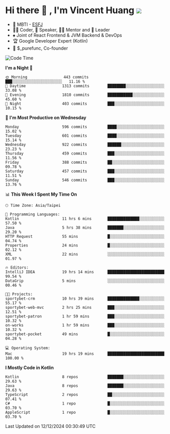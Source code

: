# Hi there 👋 , I'm Vincent Huang ![](https://komarev.com/ghpvc/?username=Jian-Min-Huang)
- 👀 MBTI - [ESFJ](https://www.16personalities.com/esfj-personality)
- 👨‍💻 Coder, 🎤 Speaker, 👨‍🏫 Mentor and 🚀 Leader
- ♠️ Joint of React Frontend & JVM Backend & DevOps
- 🏆 Google Developer Expert (Kotlin)
- 💼 $_purefunc, Co-founder

<!--START_SECTION:waka-->
![Code Time](http://img.shields.io/badge/Code%20Time-4%2C787%20hrs%206%20mins-blue)

**I'm a Night 🦉** 

```text
🌞 Morning                443 commits         ███░░░░░░░░░░░░░░░░░░░░░░   11.16 % 
🌆 Daytime                1313 commits        ████████░░░░░░░░░░░░░░░░░   33.08 % 
🌃 Evening                1810 commits        ███████████░░░░░░░░░░░░░░   45.60 % 
🌙 Night                  403 commits         ███░░░░░░░░░░░░░░░░░░░░░░   10.15 % 
```
📅 **I'm Most Productive on Wednesday** 

```text
Monday                   596 commits         ████░░░░░░░░░░░░░░░░░░░░░   15.02 % 
Tuesday                  601 commits         ████░░░░░░░░░░░░░░░░░░░░░   15.14 % 
Wednesday                922 commits         ██████░░░░░░░░░░░░░░░░░░░   23.23 % 
Thursday                 459 commits         ███░░░░░░░░░░░░░░░░░░░░░░   11.56 % 
Friday                   388 commits         ██░░░░░░░░░░░░░░░░░░░░░░░   09.78 % 
Saturday                 457 commits         ███░░░░░░░░░░░░░░░░░░░░░░   11.51 % 
Sunday                   546 commits         ███░░░░░░░░░░░░░░░░░░░░░░   13.76 % 
```


📊 **This Week I Spent My Time On** 

```text
🕑︎ Time Zone: Asia/Taipei

💬 Programming Languages: 
Kotlin                   11 hrs 6 mins       ██████████████░░░░░░░░░░░   57.50 % 
Java                     5 hrs 38 mins       ███████░░░░░░░░░░░░░░░░░░   29.20 % 
HTTP Request             55 mins             █░░░░░░░░░░░░░░░░░░░░░░░░   04.74 % 
Properties               24 mins             █░░░░░░░░░░░░░░░░░░░░░░░░   02.12 % 
XML                      22 mins             ░░░░░░░░░░░░░░░░░░░░░░░░░   01.97 % 

🔥 Editors: 
IntelliJ IDEA            19 hrs 14 mins      █████████████████████████   99.54 % 
DataGrip                 5 mins              ░░░░░░░░░░░░░░░░░░░░░░░░░   00.46 % 

🐱‍💻 Projects: 
sportybet-crm            10 hrs 39 mins      ██████████████░░░░░░░░░░░   55.17 % 
sportybet-web-mvc        2 hrs 25 mins       ███░░░░░░░░░░░░░░░░░░░░░░   12.51 % 
sportybet-patron         1 hr 59 mins        ███░░░░░░░░░░░░░░░░░░░░░░   10.32 % 
on-works                 1 hr 59 mins        ███░░░░░░░░░░░░░░░░░░░░░░   10.32 % 
sportybet-pocket         49 mins             █░░░░░░░░░░░░░░░░░░░░░░░░   04.28 % 

💻 Operating System: 
Mac                      19 hrs 19 mins      █████████████████████████   100.00 % 
```

**I Mostly Code in Kotlin** 

```text
Kotlin                   8 repos             ███████░░░░░░░░░░░░░░░░░░   29.63 % 
Java                     8 repos             ███████░░░░░░░░░░░░░░░░░░   29.63 % 
TypeScript               2 repos             ██░░░░░░░░░░░░░░░░░░░░░░░   07.41 % 
C#                       1 repo              █░░░░░░░░░░░░░░░░░░░░░░░░   03.70 % 
AppleScript              1 repo              █░░░░░░░░░░░░░░░░░░░░░░░░   03.70 % 
```




 Last Updated on 12/12/2024 00:30:49 UTC
<!--END_SECTION:waka-->
